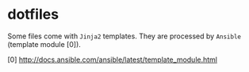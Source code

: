 # dotfiles

Some files come with `Jinja2` templates. They are processed by `Ansible` (template module [0]).

[0] http://docs.ansible.com/ansible/latest/template_module.html
